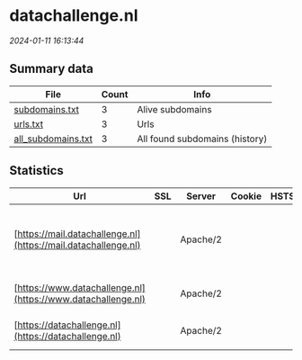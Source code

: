 # datachallenge.nl
*2024-01-11 16:13:44*
## Summary data


| File       | Count | Info |
|------------|-------|------|
|[subdomains.txt](/data/datachallenge.nl/subdomains.txt)|3|Alive subdomains|
|[urls.txt](/data/datachallenge.nl/urls.txt)|3|Urls|
|[all_subdomains.txt](/data/datachallenge.nl/all_subdomains.txt)|3|All found subdomains (history)|


## Statistics


| Url | SSL | Server | Cookie | HSTS | CSP | XFO | XXP | RP | Tech |Title |
|------------|-------|------|------|------|------|------|------|------|------|------|
|[https://mail.datachallenge.nl](https://mail.datachallenge.nl)| |Apache/2| | | | | | :white_check_mark: |Apache HTTP Server:2 MySQL PHP WordPress||
|[https://www.datachallenge.nl](https://www.datachallenge.nl)| |Apache/2| | | | | | :white_check_mark: |Apache HTTP Server:2|Data Challenge S...|
|[https://datachallenge.nl](https://datachallenge.nl)| |Apache/2| | | | | | :white_check_mark: |Apache HTTP Server:2|Data Challenge S...|